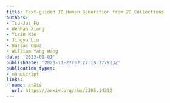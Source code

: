 ```yaml
---
title: Text-guided 3D Human Generation from 2D Collections
authors:
- Tsu-Jui Fu
- Wenhan Xiong
- Yixin Nie
- Jingyu Liu
- Barlas Oğuz
- William Yang Wang
date: '2023-01-01'
publishDate: '2023-11-27T07:27:18.177913Z'
publication_types:
- manuscript
links:
- name: arXiv
  url: https://arxiv.org/abs/2305.14312
---
```


